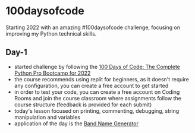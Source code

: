 # 100daysofcode
Starting 2022 with an amazing #100daysofcode challenge, focusing on improving my Python technical skills.

## Day-1
* started challenge by following the <a href="https://www.udemy.com/course/100-days-of-code">100 Days of Code: The Complete Python Pro Bootcamp for 2022</a>
* the course recommends using replit for beginners, as it doesn't require any configuration, you can create a free account to get started
* in order to test your code, you can create a free account on Coding Rooms and join the course classroom where assignments follow the course structure (feedback is provided for each submit)  
* today's lesson focused on printing, commenting, debugging, string manipulation and variables
* application of the day is the <a href="https://github.com/DomnicaDS/100daysofcode/blob/main/Day-1/Day-1-Band-Name-Generator.py">Band Name Generator</a>
